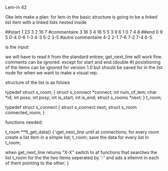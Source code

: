 Lem-in
42

Oke lets make a plan: for lem-in the basic structure is going to be a linked list item with a linked lists nested inside

##start 1 23 3 2 16 7 #commentaire 3 16 3 4 16 5 5 3 9 6 1 0 7 4 8 ##end 0 9 5 0-4 0-6 1-3 4-3 5-2 3-5 #autre commentaire 4-2 2-1 7-6 7-2 7-4 6-5.

is the input:

we will have to read it from the standard entree; get_next_line will work fine. comments can be ignored. except for start and end.(double #) posistioning of the items can be ignored for version 1.0 but should be saved for in the list node for when we want to make a visual rep.

structure of the list is as folows

typedef struct s_room; { struct s_connect	*connect; int	num_of_lem; char	*id; int	posx; int	posy; int	is_start; int	is_end; struct s_rooms	*next; }	t_room;

typedef struct s_connect { struct s_connect	next; struct s_room	connected_room; }

functions needed:

t_room	**ft_get_data() { \get_next_line until at connections; for every room create a list item in a simple list; t_room; save the data for every list in t_room;

when get_next_line returns "X-X" switch to af functions that searches the list
t_room for the the two items seperated by '-' and ads a ellemnt in each of them
pointing to the other;
}
